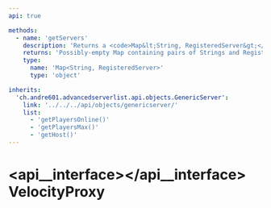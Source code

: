 ```yaml
---
api: true

methods:
  - name: 'getServers'
    description: 'Returns a <code>Map&lt;String, RegisteredServer&gt;</code> where the key is the name of the server and the value the RegisteredServer of the proxy.'
    returns: 'Possibly-empty Map containing pairs of Strings and RegisteredServers.'
    type:
      name: 'Map<String, RegisteredServer>'
      type: 'object'

inherits:
  'ch.andre601.advancedserverlist.api.objects.GenericServer':
    link: '../../../api/objects/genericserver/'
    list:
      - 'getPlayersOnline()'
      - 'getPlayersMax()'
      - 'getHost()'
---
```


# <api__interface></api__interface> VelocityProxy